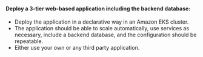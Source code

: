 #### Deploy a 3-tier web-based application including the backend database:
- Deploy the application in a declarative way in an Amazon EKS cluster.
- The application should be able to scale automatically, use services as necessary, include a backend database, and the configuration should be repeatable.
- Either use your own or any third party application.